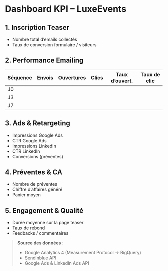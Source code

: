 # Dashboard KPI – LuxeEvents

## 1. Inscription Teaser
- Nombre total d’emails collectés
- Taux de conversion formulaire / visiteurs

## 2. Performance Emailing
| Séquence | Envois | Ouvertures | Clics | Taux d’ouvert. | Taux de clic |
|----------|--------|------------|-------|----------------|--------------|
| J0       |        |            |       |                |              |
| J3       |        |            |       |                |              |
| J7       |        |            |       |                |              |

## 3. Ads & Retargeting
- Impressions Google Ads  
- CTR Google Ads  
- Impressions LinkedIn  
- CTR LinkedIn  
- Conversions (préventes)

## 4. Préventes & CA
- Nombre de préventes  
- Chiffre d’affaires généré  
- Panier moyen  

## 5. Engagement & Qualité
- Durée moyenne sur la page teaser  
- Taux de rebond  
- Feedbacks / commentaires

> **Source des données** :  
> - Google Analytics 4 (Measurement Protocol → BigQuery)  
> - Sendinblue API  
> - Google Ads & LinkedIn Ads API  
